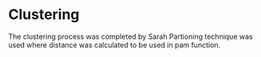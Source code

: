 # Clustering
  The clustering process was completed by Sarah 
  Partioning technique was used where distance was calculated to be used in pam function. 

